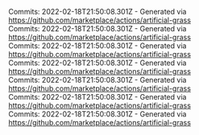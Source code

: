 Commits: 2022-02-18T21:50:08.301Z - Generated via https://github.com/marketplace/actions/artificial-grass
<br>
Commits: 2022-02-18T21:50:08.301Z - Generated via https://github.com/marketplace/actions/artificial-grass
<br>
Commits: 2022-02-18T21:50:08.301Z - Generated via https://github.com/marketplace/actions/artificial-grass
<br>
Commits: 2022-02-18T21:50:08.301Z - Generated via https://github.com/marketplace/actions/artificial-grass
<br>
Commits: 2022-02-18T21:50:08.301Z - Generated via https://github.com/marketplace/actions/artificial-grass
<br>
Commits: 2022-02-18T21:50:08.301Z - Generated via https://github.com/marketplace/actions/artificial-grass
<br>
Commits: 2022-02-18T21:50:08.301Z - Generated via https://github.com/marketplace/actions/artificial-grass
<br>
